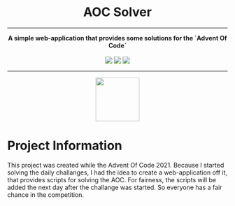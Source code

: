 <div align="center">
<h1>AOC Solver</h1>
<hr>
<strong>A simple web-application that provides some solutions for the `Advent Of Code`</strong><br><br>
<img src="https://img.shields.io/github/workflow/status/mathisburger/aoc-solver/CodeQL?style=for-the-badge">
<img src="https://img.shields.io/github/license/mathisburger/aoc-solver?style=for-the-badge"> 
<img src="https://img.shields.io/github/v/release/mathisburger/aoc-solver?style=for-the-badge">
</div>
<hr>
<div align="center">
<img src="https://upload.wikimedia.org/wikipedia/commons/thumb/a/a7/React-icon.svg/1280px-React-icon.svg.png" height="100">
</div>

# Project Information

This project was created while the Advent Of Code 2021. Because I started solving the daily challanges, I had the idea to create a web-application off it, that provides scripts for solving the AOC. For fairness, the scripts will be added the next day after the challange was started. So everyone has a fair chance in the competition. 